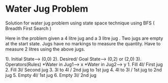 # Water Jug Problem
Solution for water jug problem using state space technique using BFS ( Breadth First Search )

Here in the problem given a 4 litre jug and a 3 litre jug . Two jugs are empty at the start state. Jugs have no markings to measure the quantity.
Have to measure 2 litres using the above jugs.

1). Initial State--> (0,0)
2). Desired/ Goal State--> (0,2) or (2,0)
3). Operators(Rules)
          *Water in Jug1--> x
          *Water in Jug2--> y
          1. Fill 4l/ First jug
          2. Fill 3l/ Second jug
          3. 3l to 4l / 2nd jug to 1st jug
          4. 4l to 3l / 1st jug to 2nd jug
          5. Empty 4l/ 1st jug
          6. Empty 3l/ 2nd jug


          

